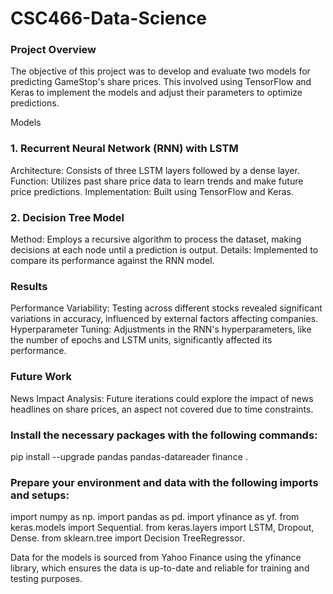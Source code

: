 # CSC466-Data-Science

### Project Overview

The objective of this project was to develop and evaluate two models for predicting GameStop's share prices. This involved using TensorFlow and Keras to implement the models and adjust their parameters to optimize predictions.

Models
### 1. Recurrent Neural Network (RNN) with LSTM
Architecture: Consists of three LSTM layers followed by a dense layer.
Function: Utilizes past share price data to learn trends and make future price predictions.
Implementation: Built using TensorFlow and Keras. 
### 2. Decision Tree Model
Method: Employs a recursive algorithm to process the dataset, making decisions at each node until a prediction is output.
Details: Implemented to compare its performance against the RNN model. 

### Results
Performance Variability: Testing across different stocks revealed significant variations in accuracy, influenced by external factors affecting companies.
Hyperparameter Tuning: Adjustments in the RNN's hyperparameters, like the number of epochs and LSTM units, significantly affected its performance. 

### Future Work
News Impact Analysis: Future iterations could explore the impact of news headlines on share prices, an aspect not covered due to time constraints.

### Install the necessary packages with the following commands:

pip install --upgrade pandas pandas-datareader finance .


### Prepare your environment and data with the following imports and setups:

import numpy as np. 
import pandas as pd. 
import yfinance as yf. 
from keras.models import Sequential. 
from keras.layers import LSTM, Dropout, Dense. 
from sklearn.tree import Decision TreeRegressor. 

Data for the models is sourced from Yahoo Finance using the yfinance library, which ensures the data is up-to-date and reliable for training and testing purposes. 

